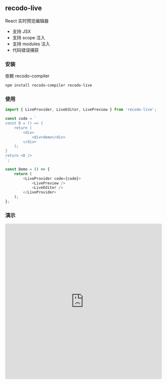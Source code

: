 ## recodo-live

React 实时预览编辑器

-   支持 JSX
-   支持 scope 注入
-   支持 modules 注入
-   代码错误捕获

### 安装

依赖 recodo-compiler

```sh
npm install recodo-compiler recodo-live
```

### 使用

```js
import { LiveProvider, LiveEditor, LivePreview } from 'recodo-live';

const code = `
const D = () => {
    return (
        <div>
            <div>demo</div>
        </div>
    );
}
return <D />
`;

const Demo = () => {
    return (
        <LiveProvider code={code}>
            <LivePreview />
            <LiveEditor />
        </LiveProvider>
    );
};
```

### 演示

<iframe src="https://codesandbox.io/embed/recodo-live-9vb49?fontsize=14&hidenavigation=1&theme=dark"
    style="width:100%; height:500px; border:0; border-radius: 4px; overflow:hidden;"
    title="recodo-live"
    allow="accelerometer; ambient-light-sensor; camera; encrypted-media; geolocation; gyroscope; hid; microphone; midi; payment; usb; vr; xr-spatial-tracking"
    sandbox="allow-forms allow-modals allow-popups allow-presentation allow-same-origin allow-scripts"
></iframe>
